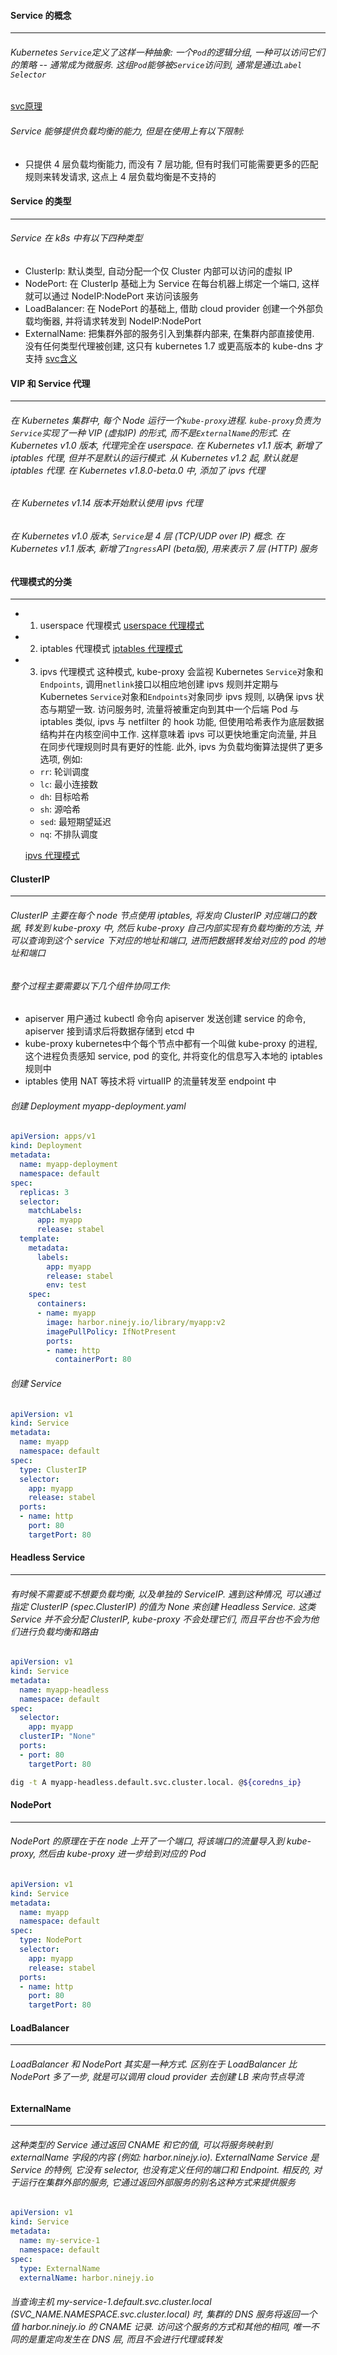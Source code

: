 #### Service 的概念
---
###### Kubernetes `Service`定义了这样一种抽象: 一个`Pod`的逻辑分组, 一种可以访问它们的策略 -- 通常成为微服务. 这组`Pod`能够被`Service`访问到, 通常是通过`Label Selector`
  [svc原理](images/svc.png)
###### Service 能够提供负载均衡的能力, 但是在使用上有以下限制:
  - 只提供 4 层负载均衡能力, 而没有 7 层功能, 但有时我们可能需要更多的匹配规则来转发请求, 这点上 4 层负载均衡是不支持的

#### Service 的类型
---
###### Service 在 k8s 中有以下四种类型
  - ClusterIp: 默认类型, 自动分配一个仅 Cluster 内部可以访问的虚拟 IP
  - NodePort: 在 ClusterIp 基础上为 Service 在每台机器上绑定一个端口, 这样就可以通过 NodeIP:NodePort 来访问该服务
  - LoadBalancer: 在 NodePort 的基础上, 借助 cloud provider 创建一个外部负载均衡器, 并将请求转发到 NodeIP:NodePort
  - ExternalName: 把集群外部的服务引入到集群内部来, 在集群内部直接使用. 没有任何类型代理被创建, 这只有 kubernetes 1.7 或更高版本的 kube-dns 才支持
  [svc含义](images/svc1.png)

 #### VIP 和 Service 代理
 ---
 ###### 在 Kubernetes 集群中, 每个 Node 运行一个`kube-proxy`进程. `kube-proxy`负责为`Service`实现了一种 VIP (虚拟IP) 的形式, 而不是`ExternalName`的形式. 在 Kubernetes v1.0 版本, 代理完全在 userspace. 在 Kubernetes v1.1 版本, 新增了 iptables 代理, 但并不是默认的运行模式. 从 Kubernetes v1.2 起, 默认就是 iptables 代理. 在 Kubernetes v1.8.0-beta.0 中, 添加了 ipvs 代理
 ###### 在 Kubernetes v1.14 版本开始默认使用 ipvs 代理
 ###### 在 Kubernetes v1.0 版本, `Service`是 4 层 (TCP/UDP over IP) 概念. 在 Kubernetes v1.1 版本, 新增了`Ingress`API (beta版), 用来表示 7 层 (HTTP) 服务

 #### 代理模式的分类
 ---
   - 1. userspace 代理模式
     [userspace 代理模式](images/userspace_proxy.png)

   - 2. iptables 代理模式
     [iptables 代理模式](images/iptables_proxy.png)

   - 3. ipvs 代理模式
     这种模式, kube-proxy 会监视 Kubernetes `Service`对象和`Endpoints`, 调用`netlink`接口以相应地创建 ipvs 规则并定期与 Kubernetes `Service`对象和`Endpoints`对象同步 ipvs 规则, 以确保 ipvs 状态与期望一致. 访问服务时, 流量将被重定向到其中一个后端 Pod
     与 iptables 类似, ipvs 与 netfilter 的 hook 功能, 但使用哈希表作为底层数据结构并在内核空间中工作. 这样意味着 ipvs 可以更快地重定向流量, 并且在同步代理规则时具有更好的性能. 此外, ipvs 为负载均衡算法提供了更多选项, 例如:
       - `rr`: 轮训调度
       - `lc`: 最小连接数
       - `dh`: 目标哈希
       - `sh`: 源哈希
       - `sed`: 最短期望延迟
       - `nq`: 不排队调度 
     <!-- 注意: ipvs 模式假定在运行 kube-proxy 之前在节点上都已经安装了 IPVS 内核模块. 当 kube-proxy 以 ipvs 代理模式启动时, kube-proxy 将验证节点上是否安装了 IPVS 模块, 如果未安装, 则 kube-proxy 将回退到 iptables 代理模式 -->
     [ipvs 代理模式](images/ipvs_proxy.png)

#### ClusterIP
---
###### ClusterIP 主要在每个 node 节点使用 iptables, 将发向 ClusterIP 对应端口的数据, 转发到 kube-proxy 中, 然后 kube-proxy 自己内部实现有负载均衡的方法, 并可以查询到这个 service 下对应的地址和端口, 进而把数据转发给对应的 pod 的地址和端口
###### 整个过程主要需要以下几个组件协同工作:
  - apiserver 用户通过 kubectl 命令向 apiserver 发送创建 service 的命令, apiserver 接到请求后将数据存储到 etcd 中
  - kube-proxy kubernetes中个每个节点中都有一个叫做 kube-proxy 的进程, 这个进程负责感知 service, pod 的变化, 并将变化的信息写入本地的 iptables 规则中
  - iptables 使用 NAT 等技术将 virtualIP 的流量转发至 endpoint 中

###### 创建 Deployment myapp-deployment.yaml
```yaml
apiVersion: apps/v1
kind: Deployment
metadata:
  name: myapp-deployment
  namespace: default
spec:
  replicas: 3
  selector:
    matchLabels:
      app: myapp
      release: stabel
  template:
    metadata:
      labels:
        app: myapp
        release: stabel
        env: test
    spec:
      containers:
      - name: myapp
        image: harbor.ninejy.io/library/myapp:v2
        imagePullPolicy: IfNotPresent
        ports:
        - name: http
          containerPort: 80
```
###### 创建 Service
```yaml
apiVersion: v1
kind: Service
metadata:
  name: myapp
  namespace: default
spec:
  type: ClusterIP
  selector:
    app: myapp
    release: stabel
  ports:
  - name: http
    port: 80
    targetPort: 80
```

#### Headless Service
---
###### 有时候不需要或不想要负载均衡, 以及单独的 ServiceIP. 遇到这种情况, 可以通过指定 ClusterIP (spec.ClusterIP) 的值为 None 来创建 Headless Service. 这类 Service 并不会分配 ClusterIP, kube-proxy 不会处理它们, 而且平台也不会为他们进行负载均衡和路由
```yaml
apiVersion: v1
kind: Service
metadata:
  name: myapp-headless
  namespace: default
spec:
  selector:
    app: myapp
  clusterIP: "None"
  ports:
  - port: 80
    targetPort: 80
```
```bash
dig -t A myapp-headless.default.svc.cluster.local. @${coredns_ip}
```

#### NodePort
---
###### NodePort 的原理在于在 node 上开了一个端口, 将该端口的流量导入到 kube-proxy, 然后由 kube-proxy 进一步给到对应的 Pod
```yaml
apiVersion: v1
kind: Service
metadata:
  name: myapp
  namespace: default
spec:
  type: NodePort
  selector:
    app: myapp
    release: stabel
  ports:
  - name: http
    port: 80
    targetPort: 80
```

#### LoadBalancer
---
###### LoadBalancer 和 NodePort 其实是一种方式. 区别在于 LoadBalancer 比 NodePort 多了一步, 就是可以调用 cloud provider 去创建 LB 来向节点导流

#### ExternalName
---
###### 这种类型的 Service 通过返回 CNAME 和它的值, 可以将服务映射到 externalName 字段的内容 (例如: harbor.ninejy.io). ExternalName Service 是 Service 的特例, 它没有 selector, 也没有定义任何的端口和 Endpoint. 相反的, 对于运行在集群外部的服务, 它通过返回外部服务的别名这种方式来提供服务
```yaml
apiVersion: v1
kind: Service
metadata:
  name: my-service-1
  namespace: default
spec:
  type: ExternalName
  externalName: harbor.ninejy.io
```
###### 当查询主机 my-service-1.default.svc.cluster.local (SVC_NAME.NAMESPACE.svc.cluster.local) 时, 集群的 DNS 服务将返回一个值 harbor.ninejy.io 的 CNAME 记录. 访问这个服务的方式和其他的相同, 唯一不同的是重定向发生在 DNS 层, 而且不会进行代理或转发
